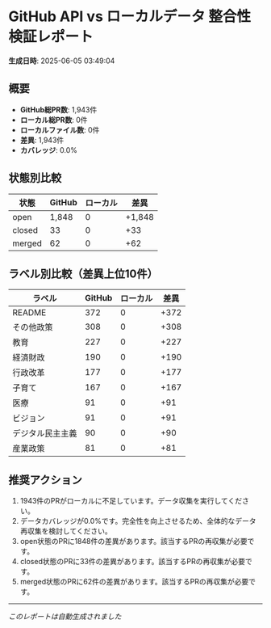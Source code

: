 # GitHub API vs ローカルデータ 整合性検証レポート

**生成日時**: 2025-06-05 03:49:04

## 概要

- **GitHub総PR数**: 1,943件
- **ローカル総PR数**: 0件
- **ローカルファイル数**: 0件
- **差異**: 1,943件
- **カバレッジ**: 0.0%

## 状態別比較

| 状態 | GitHub | ローカル | 差異 |
|------|--------|----------|------|
| open | 1,848 | 0 | +1,848 |
| closed | 33 | 0 | +33 |
| merged | 62 | 0 | +62 |

## ラベル別比較（差異上位10件）

| ラベル | GitHub | ローカル | 差異 |
|--------|--------|----------|------|
| README | 372 | 0 | +372 |
| その他政策 | 308 | 0 | +308 |
| 教育 | 227 | 0 | +227 |
| 経済財政 | 190 | 0 | +190 |
| 行政改革 | 177 | 0 | +177 |
| 子育て | 167 | 0 | +167 |
| 医療 | 91 | 0 | +91 |
| ビジョン | 91 | 0 | +91 |
| デジタル民主主義 | 90 | 0 | +90 |
| 産業政策 | 81 | 0 | +81 |

## 推奨アクション

1. 1943件のPRがローカルに不足しています。データ収集を実行してください。
2. データカバレッジが0.0%です。完全性を向上させるため、全体的なデータ再収集を検討してください。
3. open状態のPRに1848件の差異があります。該当するPRの再収集が必要です。
4. closed状態のPRに33件の差異があります。該当するPRの再収集が必要です。
5. merged状態のPRに62件の差異があります。該当するPRの再収集が必要です。

---
*このレポートは自動生成されました*